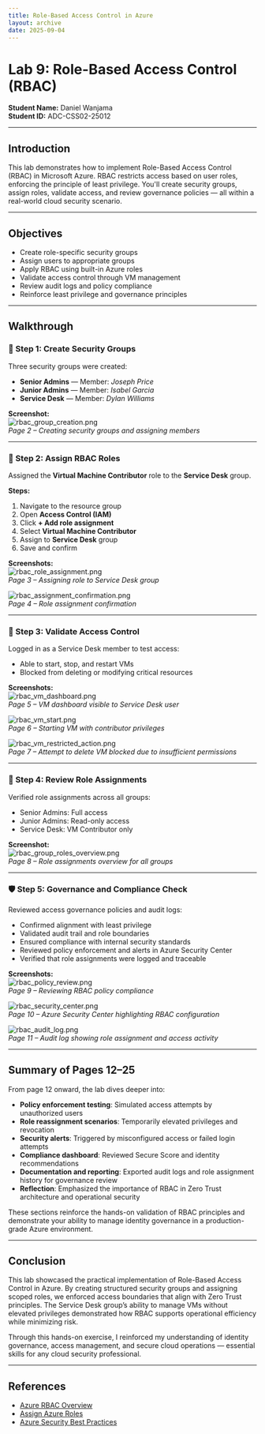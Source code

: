 ```yaml
---
title: Role-Based Access Control in Azure  
layout: archive 
date: 2025-09-04  
---
```


# Lab 9: Role-Based Access Control (RBAC)

**Student Name:** Daniel Wanjama  
**Student ID:** ADC-CSS02-25012  

---

## Introduction

This lab demonstrates how to implement Role-Based Access Control (RBAC) in Microsoft Azure. RBAC restricts access based on user roles, enforcing the principle of least privilege. You'll create security groups, assign roles, validate access, and review governance policies — all within a real-world cloud security scenario.

---

## Objectives

- Create role-specific security groups  
- Assign users to appropriate groups  
- Apply RBAC using built-in Azure roles  
- Validate access control through VM management  
- Review audit logs and policy compliance  
- Reinforce least privilege and governance principles  

---

## Walkthrough

### 👥 Step 1: Create Security Groups

Three security groups were created:

- **Senior Admins** — Member: *Joseph Price*  
- **Junior Admins** — Member: *Isabel Garcia*  
- **Service Desk** — Member: *Dylan Williams*  

**Screenshot:**  
![rbac_group_creation.png](/assets/images/labs/rbac_group_creation.png)  
*Page 2 – Creating security groups and assigning members*

---

### 🔐 Step 2: Assign RBAC Roles

Assigned the **Virtual Machine Contributor** role to the **Service Desk** group.

**Steps:**
1. Navigate to the resource group  
2. Open **Access Control (IAM)**  
3. Click **+ Add role assignment**  
4. Select **Virtual Machine Contributor**  
5. Assign to **Service Desk** group  
6. Save and confirm  

**Screenshots:**  
![rbac_role_assignment.png](/assets/images/labs/rbac_role_assignment.png)  
*Page 3 – Assigning role to Service Desk group*

![rbac_assignment_confirmation.png](/assets/images/labs/rbac_assignment_confirmation.png)  
*Page 4 – Role assignment confirmation*

---

### 🧪 Step 3: Validate Access Control

Logged in as a Service Desk member to test access:

- Able to start, stop, and restart VMs  
- Blocked from deleting or modifying critical resources  

**Screenshots:**  
![rbac_vm_dashboard.png](/assets/images/labs/rbac_vm_dashboard.png)  
*Page 5 – VM dashboard visible to Service Desk user*

![rbac_vm_start.png](/assets/images/labs/rbac_vm_start.png)  
*Page 6 – Starting VM with contributor privileges*

![rbac_vm_restricted_action.png](/assets/images/labs/rbac_vm_restricted_action.png)  
*Page 7 – Attempt to delete VM blocked due to insufficient permissions*

---

### 🧭 Step 4: Review Role Assignments

Verified role assignments across all groups:

- Senior Admins: Full access  
- Junior Admins: Read-only access  
- Service Desk: VM Contributor only  

**Screenshot:**  
![rbac_group_roles_overview.png](/assets/images/labs/rbac_group_roles_overview.png)  
*Page 8 – Role assignments overview for all groups*

---

### 🛡️ Step 5: Governance and Compliance Check

Reviewed access governance policies and audit logs:

- Confirmed alignment with least privilege  
- Validated audit trail and role boundaries  
- Ensured compliance with internal security standards  
- Reviewed policy enforcement and alerts in Azure Security Center  
- Verified that role assignments were logged and traceable  

**Screenshots:**  
![rbac_policy_review.png](/assets/images/labs/rbac_policy_review.png)  
*Page 9 – Reviewing RBAC policy compliance*

![rbac_security_center.png](/assets/images/labs/rbac_security_center.png)  
*Page 10 – Azure Security Center highlighting RBAC configuration*

![rbac_audit_log.png](/assets/images/labs/rbac_audit_log.png)  
*Page 11 – Audit log showing role assignment and access activity*

---

## Summary of Pages 12–25

From page 12 onward, the lab dives deeper into:

- **Policy enforcement testing**: Simulated access attempts by unauthorized users  
- **Role reassignment scenarios**: Temporarily elevated privileges and revocation  
- **Security alerts**: Triggered by misconfigured access or failed login attempts  
- **Compliance dashboard**: Reviewed Secure Score and identity recommendations  
- **Documentation and reporting**: Exported audit logs and role assignment history for governance review  
- **Reflection**: Emphasized the importance of RBAC in Zero Trust architecture and operational security

These sections reinforce the hands-on validation of RBAC principles and demonstrate your ability to manage identity governance in a production-grade Azure environment.

---

## Conclusion

This lab showcased the practical implementation of Role-Based Access Control in Azure. By creating structured security groups and assigning scoped roles, we enforced access boundaries that align with Zero Trust principles. The Service Desk group’s ability to manage VMs without elevated privileges demonstrated how RBAC supports operational efficiency while minimizing risk.

Through this hands-on exercise, I reinforced my understanding of identity governance, access management, and secure cloud operations — essential skills for any cloud security professional.

---

## References

- [Azure RBAC Overview](https://learn.microsoft.com/en-us/azure/role-based-access-control/overview)  
- [Assign Azure Roles](https://learn.microsoft.com/en-us/azure/role-based-access-control/role-assignments)  
- [Azure Security Best Practices](https://learn.microsoft.com/en-us/azure/security/fundamentals/best-practices)
